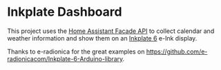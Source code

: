 # Inkplate Dashboard

This project uses the [Home Assistant Facade API](https://github.com/Endlosschleife/home-assistant-facade) to collect calendar and weather information and show them on an [Inkplate 6](https://inkplate.io/) e-Ink display.

Thanks to e-radionica for the great examples on https://github.com/e-radionicacom/Inkplate-6-Arduino-library.
